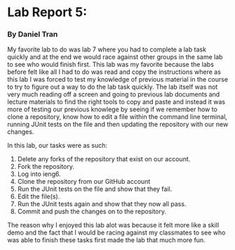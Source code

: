 # Lab Report 5:
### By Daniel Tran

My favorite lab to do was lab 7 where you had to complete a lab task quickly and at the end we would race against other groups in the same lab to see who would finish first. This lab was my favorite because the labs before felt like all I had to do was read and copy the instructions where as this lab I was forced to test my knowledge of previous material in the course to try to figure out a way to do the lab task quickly. The lab itself was not very much reading off a screen and going to previous lab documents and lecture materials to find the right tools to copy and paste and instead it was more of testing our previous knowlege by seeing if we remember how to clone a repository, know how to edit a file within the command line terminal, running JUnit tests on the file and then updating the repository with our new changes.

In this lab, our tasks were as such:
1. Delete any forks of the repository that exist on our account.
2. Fork the repository.
3. Log into ieng6.
4. Clone the repository from our GitHub account
5. Run the JUnit tests on the file and show that they fail.
6. Edit the file(s).
7. Run the JUnit tests again and show that they now all pass.
8. Commit and push the changes on to the repository.

The reason why I enjoyed this lab alot was because it felt more like a skill demo and the fact that I would be racing against my classmates to see who was able to finish these tasks first made the lab that much more fun.


